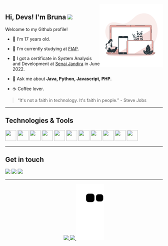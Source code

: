 <a href="https://storyset.com/illustration/devices/bro">
  <img align="right" src="Devices-bro (1).png" width=40% height=40%/>
</a>

## Hi, Devs! I'm Bruna <img src="https://github.com/TheDudeThatCode/TheDudeThatCode/blob/master/Assets/Hi.gif" width="22"/>

Welcome to my Github profile!
- :information_desk_person: I'm 17 years old.

- 🏫 I'm currently studying at <a href="https://www.fiap.com.br/">FIAP</a>.

- 🏢 I got a certificate in System Analysis and Development at <a href="https://jandira.sp.senai.br" target="_blank">Senai Jandira</a> in June 2022.

- 💬 Ask me about **Java, Python, Javascript, PHP**.

- ☕ Coffee lover.


> “It's not a faith in technology. It's faith in people.” - Steve Jobs

<hr>

## Technologies & Tools
<img src="https://cdn.jsdelivr.net/gh/devicons/devicon/icons/kotlin/kotlin-original.svg" width="35px" height="35px"/> <img src="![python](https://user-images.githubusercontent.com/79909717/222586208-412df296-4f22-4627-9e1f-2eb48c9c3495.png)
" width="35px" height="35px" /> <img src="https://cdn.jsdelivr.net/gh/devicons/devicon/icons/php/php-original.svg" width="35px" height="35px" /> <img src="https://cdn.jsdelivr.net/gh/devicons/devicon/icons/android/android-original.svg" width="35px" height="35px" /> <img src="https://cdn.jsdelivr.net/gh/devicons/devicon/icons/html5/html5-original.svg" width="35px" height="35px"/> <img src="https://cdn.jsdelivr.net/gh/devicons/devicon/icons/css3/css3-original.svg" width="35px" height="35px"/> <img src="https://cdn.jsdelivr.net/gh/devicons/devicon/icons/javascript/javascript-original.svg" width="35px" height="35px" /> <img src="https://cdn.jsdelivr.net/gh/devicons/devicon/icons/java/java-original.svg" width="35px" height="35px"/> <img src="https://cdn.jsdelivr.net/gh/devicons/devicon/icons/mysql/mysql-original.svg" width="35px" height="35px" /> <img src="https://cdn.jsdelivr.net/gh/devicons/devicon/icons/arduino/arduino-original.svg" width="35px" height="35px" /> <img src="https://cdn.jsdelivr.net/gh/devicons/devicon/icons/figma/figma-original.svg" width="35px" height="35px" />

<hr>

## Get in touch
<a href="https://www.linkedin.com/in/opjbruna/"><img src="https://img.shields.io/badge/LinkedIn-0077B5?style=for-the-badge&logo=linkedin&logoColor=white"></a> <a href="https://t.me/opjbru"><img src="https://img.shields.io/badge/Telegram-2CA5E0?style=for-the-badge&logo=telegram&logoColor=white"></a> <a href="mailto:bruna.opdejesus@gmail.com"><img src="https://img.shields.io/badge/Gmail-D14836?style=for-the-badge&logo=gmail&logoColor=white"></a>

<div align="center"><hr>
  <a href="https://github.com/brunaopdejesus">
  <img height="180em" src="https://github-readme-stats.vercel.app/api?username=brunaopdejesus"/>
  <img height="180em" src="https://github-readme-stats.vercel.app/api/top-langs/?username=brunaopdejesus&layout=compact"/>
  <img height="180em" src="https://github.com/brunaopdejesus/brunaopdejesus/blob/output/github-contribution-grid-snake.svg"/>
</div>

<!--

<img src="https://img.shields.io/badge/HTML5-E34F26?style=for-the-badge&logo=html5&logoColor=white"/> <img src="https://img.shields.io/badge/CSS3-1572B6?style=for-the-badge&logo=css3&logoColor=white"/> <img src="https://img.shields.io/badge/JavaScript-323330?style=for-the-badge&logo=javascript&logoColor=F7DF1E"/> <img src="https://img.shields.io/badge/Java-ED8B00?style=for-the-badge&logo=java&logoColor=white"/> <img src="https://img.shields.io/badge/PHP-777BB4?style=for-the-badge&logo=php&logoColor=white"/> <img src="https://img.shields.io/badge/Kotlin-0095D5?&style=for-the-badge&logo=kotlin&logoColor=white"/> <img src="https://img.shields.io/badge/json-5E5C5C?style=for-the-badge&logo=json&logoColor=white"/> <img src="https://img.shields.io/badge/MySQL-005C84?style=for-the-badge&logo=mysql&logoColor=white"/> <img src="https://img.shields.io/badge/Material--UI-0081CB?style=for-the-badge&logo=material-ui&logoColor=white"/> <img src="https://img.shields.io/badge/Postman-FF6C37?style=for-the-badge&logo=Postman&logoColor=white"/> <img src="https://img.shields.io/badge/Arduino-00979D?style=for-the-badge&logo=Arduino&logoColor=white"/> <img src="https://img.shields.io/badge/Figma-F24E1E?style=for-the-badge&logo=figma&logoColor=white"/> 

-->
